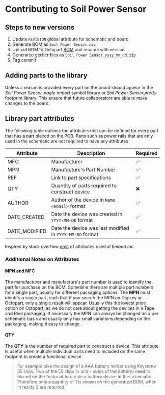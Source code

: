 # Contributing to Soil Power Sensor

## Steps to new versions

1. Update `REVISION` global attribute for schematic and board
2. Generate BOM as `Soil Power Sensor.csv`
3. Upload BOM to Octopart [BOM](https://octopart.com/bom-tool/qA6fh8Fx) and rename with version
4. Generated gerber files as `Soil Power Sensor_yyyy_mm_dd.zip`
5. Tag commit

## Adding parts to the library

Unless a reason is provided every part on the board should appear in the *Soil Power Sensor-eagle-import* symbol library or *Soil Power Sensor.pretty* footprint library. This ensure that future collaborators are able to make changes to the board.

## Library part attributes

The following table outlines the attributes that can be defined for every part that has a part placed on the PCB. Parts such as power rails that are only used in the schematic are not required to have any attributes.

| Attribute | Description | Required |
|-----------|-------------|----------|
| MFC | Manufacturer | :white_check_mark: |
| MPN | Manufacture's Part Number | :white_check_mark: |
| REF | Link to part specifications | :white_check_mark: |
| QTY | Quantity of parts required to construct device | :x: |
| AUTHOR | Author of the device in `Name <email>` format | :white_check_mark: |
| DATE_CREATED | Date the device was created in `YYYY-MM-DD` format | :white_check_mark: |
| DATE_MODIFIED | Date the device was last modified in `YYYY-MM-DD` format | :white_check_mark: |

Inspired by stack overflow [post](https://electronics.stackexchange.com/a/38898) of attributes used at *Embed Inc*.

### Additional Notes on Attributes

#### MPN and MFC

The manufacturer and manufacture's part number is used to identify the part for purchase on the BOM. Sometime there are multiple part numbers for a single part, usually for different packaging options. The **MPN** must identify a single part, such that if you search the MPN on Digikey or Octopart, only a single result will appear. Usually this the lowest price option on Octopart, as we do not care about getting the devices in a Tape and Reel packaging. If necessary the MPN can always be changed on a per schematic basis and usually only has small variations depending on the packaging, making it easy to change.

#### QTY

The **QTY** is the number of required part to construct a device. This attribute is useful when multiple individual parts need to included on the same footprint to create a functional device.

> For example take the design of a AAA battery holder using Keystone 55 clips. Two of the 55 clips (+ and - sides of the battery) need to placed on the footprint to create a battery device in the schematic. Therefore only a quantity of 1 is shown on the generated BOM, when in reality 2 are required.